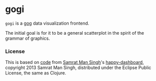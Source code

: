 # gogi

`gogi` is a [gog](https://github.com/ajschumacher/gog) data visualization frontend.

The initial goal is for it to be a general scatterplot in the spirit of the grammar of graphics.


### License

This is based on [code](https://github.com/samrat/happy-dashboard) from [Samrat Man Singh](http://samrat.me/)'s [happy-dashboard](http://samrat.me/blog/2013/07/clojure-websockets-with-http-kit/), copyright 2013 Samrat Man Singh, distributed under the Eclipse Public License, the same as Clojure.
